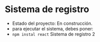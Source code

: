 <h1>Sistema de registro</h1>

- Estado del proyecto: En construcción.
- para ejecutar el sistema, debes poner:
- ```npm instal react```
Sistema de registro 2

